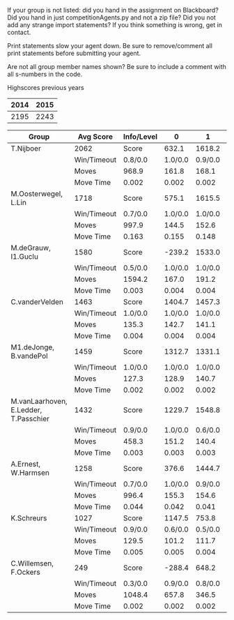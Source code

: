 If your group is not listed: did you hand in the assignment on Blackboard? Did you hand in just competitionAgents.py and not a zip file? Did you not add any strange import statements? If you think something is wrong, get in contact.

Print statements slow your agent down. Be sure to remove/comment all print statements before submitting your agent.

Are not all group member names shown? Be sure to include a comment with all s-numbers in the code.

Highscores previous years

| 2014 | 2015 |
|---|---|
| 2195 | 2243 |



Group | Avg Score | Info/Level | 0 | 1 | 2 | 3 | 4 | 5 | 6 | 7 | 8 | 9 | 10 | 11 
| --- | --- | --- | --- | --- | --- | --- | --- | --- | --- | --- | --- | --- | --- | --- 
T.Nijboer | 2062 | Score | 632.1 | 1618.2 | 1464.9 | 1491.4 | 1742.7 | 3278.9 | 3910.4 | 1192.9 | 3088.2 | 3203.0 | 1689.0 | 1432.4
 | | Win/Timeout | 0.8/0.0 | 1.0/0.0 | 0.9/0.0 | 0.8/0.0 | 1.0/0.0 | 0.9/0.0 | 1.0/0.0 | 0.0/0.0 | 0.6/0.0 | 0.7/0.0 | 0.0/0.0 | 0.0/0.0
 | | Moves | 968.9 | 161.8 | 168.1 | 99.6 | 107.3 | 320.1 | 449.6 | 122.1 | 380.8 | 400.0 | 215.0 | 162.6
 | | Move Time | 0.002 | 0.002 | 0.002 | 0.001 | 0.001 | 0.002 | 0.002 | 0.003 | 0.004 | 0.004 | 0.005 | 0.005
M.Oosterwegel, L.Lin | 1718 | Score | 575.1 | 1615.5 | 1607.4 | 1570.9 | 1493.9 | 2545.9 | 2414.9 | 935.5 | 2844.0 | 3819.1 | 285.3 | 911.8
 | | Win/Timeout | 0.7/0.0 | 1.0/0.0 | 1.0/0.0 | 0.9/0.0 | 0.8/0.0 | 0.9/0.0 | 0.6/0.0 | 0.0/0.0 | 0.5/0.0 | 1.0/0.0 | 0.0/0.0 | 0.0/0.0
 | | Moves | 997.9 | 144.5 | 152.6 | 101.1 | 90.1 | 225.1 | 202.1 | 94.5 | 381.0 | 430.9 | 78.7 | 129.2
 | | Move Time | 0.163 | 0.155 | 0.148 | 0.019 | 0.020 | 0.041 | 0.065 | 0.112 | 0.063 | 0.064 | 0.079 | 0.069
M.deGrauw, I1.Guclu | 1580 | Score | -239.2 | 1533.0 | 1548.8 | 1597.6 | 1560.1 | 2082.5 | 2033.2 | 654.9 | 3266.0 | 3275.0 | 1264.9 | 382.3
 | | Win/Timeout | 0.5/0.0 | 1.0/0.0 | 1.0/0.0 | 1.0/0.0 | 1.0/0.0 | 0.8/0.0 | 0.5/0.0 | 0.0/0.0 | 0.7/0.0 | 0.8/0.0 | 0.0/0.0 | 0.0/0.0
 | | Moves | 1594.2 | 167.0 | 191.2 | 112.4 | 129.9 | 295.5 | 245.8 | 118.1 | 427.0 | 415.0 | 198.1 | 86.7
 | | Move Time | 0.003 | 0.004 | 0.004 | 0.002 | 0.002 | 0.004 | 0.004 | 0.005 | 0.007 | 0.008 | 0.009 | 0.009
C.vanderVelden | 1463 | Score | 1404.7 | 1457.3 | 1498.9 | 1326.0 | 1445.2 | 1412.3 | 1693.1 | 193.8 | 2493.1 | 2333.5 | 1287.0 | 1006.8
 | | Win/Timeout | 1.0/0.0 | 1.0/0.0 | 1.0/0.0 | 0.9/0.0 | 1.0/0.0 | 0.7/0.0 | 0.5/0.0 | 0.0/0.0 | 0.8/0.0 | 0.7/0.0 | 0.2/0.0 | 0.1/0.0
 | | Moves | 135.3 | 142.7 | 141.1 | 103.0 | 104.8 | 153.7 | 180.9 | 48.2 | 375.9 | 360.5 | 216.0 | 156.2
 | | Move Time | 0.004 | 0.004 | 0.004 | 0.002 | 0.002 | 0.004 | 0.004 | 0.005 | 0.008 | 0.008 | 0.009 | 0.009
M1.deJonge, B.vandePol | 1459 | Score | 1312.7 | 1331.1 | 1299.3 | 1210.3 | 1189.7 | 1707.4 | 2178.6 | 359.4 | 2692.1 | 2609.8 | 976.5 | 640.0
 | | Win/Timeout | 1.0/0.0 | 1.0/0.0 | 1.0/0.0 | 1.0/0.0 | 1.0/0.0 | 0.9/0.0 | 1.0/0.0 | 0.2/0.0 | 0.8/0.0 | 0.8/0.0 | 0.3/0.0 | 0.1/0.0
 | | Moves | 127.3 | 128.9 | 140.7 | 79.7 | 80.3 | 169.6 | 181.4 | 83.6 | 336.9 | 347.2 | 172.5 | 145.0
 | | Move Time | 0.002 | 0.002 | 0.002 | 0.001 | 0.001 | 0.002 | 0.002 | 0.002 | 0.003 | 0.003 | 0.004 | 0.004
M.vanLaarhoven, E.Ledder, T.Passchier | 1432 | Score | 1229.7 | 1548.8 | 939.6 | 1289.5 | 1407.4 | 2118.5 | 1924.5 | 924.7 | 2577.6 | 1903.2 | 911.7 | 409.0
 | | Win/Timeout | 0.9/0.0 | 1.0/0.0 | 0.6/0.0 | 0.7/0.0 | 0.8/0.0 | 0.7/0.0 | 0.9/0.0 | 0.4/0.0 | 0.9/0.0 | 0.6/0.0 | 0.2/0.0 | 0.0/0.0
 | | Moves | 458.3 | 151.2 | 140.4 | 93.5 | 108.6 | 237.5 | 222.5 | 144.3 | 413.4 | 338.8 | 190.3 | 115.0
 | | Move Time | 0.003 | 0.003 | 0.003 | 0.002 | 0.002 | 0.003 | 0.003 | 0.003 | 0.005 | 0.005 | 0.006 | 0.006
A.Ernest, W.Harmsen | 1258 | Score | 376.6 | 1444.7 | 1357.4 | 1282.7 | 1102.1 | 547.6 | 1439.5 | 1151.6 | 2062.1 | 2478.2 | 1227.4 | 624.7
 | | Win/Timeout | 0.7/0.0 | 1.0/0.0 | 0.9/0.0 | 1.0/0.0 | 1.0/0.0 | 0.4/0.0 | 0.5/0.0 | 0.1/0.0 | 0.5/0.0 | 0.7/0.0 | 0.1/0.0 | 0.0/0.0
 | | Moves | 996.4 | 155.3 | 154.6 | 107.3 | 87.9 | 917.4 | 389.5 | 160.4 | 563.9 | 634.8 | 227.6 | 127.3
 | | Move Time | 0.044 | 0.042 | 0.041 | 0.005 | 0.006 | 0.009 | 0.015 | 0.022 | 0.013 | 0.012 | 0.015 | 0.017
K.Schreurs | 1027 | Score | 1147.5 | 753.8 | 643.3 | 970.3 | 598.1 | 1159.4 | 1943.7 | 383.4 | 2282.5 | 1920.9 | 437.5 | 80.6
 | | Win/Timeout | 0.9/0.0 | 0.6/0.0 | 0.5/0.0 | 1.0/0.0 | 0.7/0.0 | 0.6/0.0 | 0.9/0.0 | 0.1/0.0 | 0.6/0.0 | 0.5/0.0 | 0.1/0.0 | 0.0/0.0
 | | Moves | 129.5 | 101.2 | 111.7 | 79.7 | 63.9 | 147.6 | 189.3 | 86.6 | 320.5 | 293.1 | 112.5 | 69.4
 | | Move Time | 0.005 | 0.005 | 0.004 | 0.002 | 0.002 | 0.004 | 0.004 | 0.005 | 0.008 | 0.009 | 0.009 | 0.010
C.Willemsen, F.Ockers | 249 | Score | -288.4 | 648.2 | 839.5 | 385.0 | 734.3 | 97.0 | 314.9 | -118.5 | 237.5 | 365.4 | -66.8 | -164.5
 | | Win/Timeout | 0.3/0.0 | 0.9/0.0 | 0.8/0.0 | 0.4/0.0 | 0.7/0.0 | 0.4/0.0 | 0.3/0.0 | 0.0/0.0 | 0.1/0.0 | 0.0/0.0 | 0.0/0.0 | 0.0/0.0
 | | Moves | 1048.4 | 657.8 | 346.5 | 178.0 | 160.7 | 919.0 | 477.1 | 76.5 | 1128.5 | 583.6 | 131.8 | 77.5
 | | Move Time | 0.002 | 0.002 | 0.002 | 0.001 | 0.001 | 0.003 | 0.004 | 0.002 | 0.010 | 0.007 | 0.005 | 0.004
